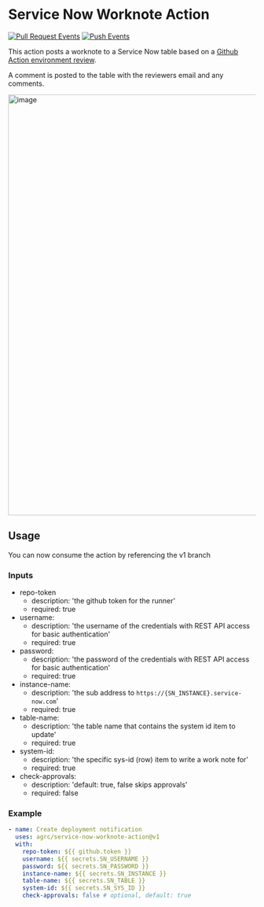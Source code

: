 # Service Now Worknote Action

[![Pull Request Events](https://github.com/agrc/service-now-worknote-action/actions/workflows/pull-request.yml/badge.svg)](https://github.com/agrc/service-now-worknote-action/actions/workflows/pull-request.yml)
[![Push Events](https://github.com/agrc/service-now-worknote-action/actions/workflows/push.yml/badge.svg)](https://github.com/agrc/service-now-worknote-action/actions/workflows/push.yml)

This action posts a worknote to a Service Now table based on a [Github Action environment review](https://docs.github.com/en/actions/managing-workflow-runs/reviewing-deployments).

A comment is posted to the table with the reviewers email and any comments.

<img width="856" alt="image" src="https://user-images.githubusercontent.com/325813/191078116-557707db-594a-4514-970f-be28e59eb634.png">

## Usage

You can now consume the action by referencing the v1 branch

### Inputs
* repo-token
  * description: 'the github token for the runner'
  * required: true
* username:
  * description: 'the username of the credentials with REST API access for basic authentication'
  * required: true
* password:
  * description: 'the password of the credentials with REST API access for basic authentication'
  * required: true
* instance-name:
  * description: 'the sub address to `https://{SN_INSTANCE}.service-now.com`'
  * required: true
* table-name:
  * description: 'the table name that contains the system id item to update'
  * required: true
* system-id:
  * description: 'the specific sys-id (row) item to write a work note for'
  * required: true
* check-approvals:
  * description: 'default: true, false skips approvals'
  * required: false

### Example

```yaml
- name: Create deployment notification
  uses: agrc/service-now-worknote-action@v1
  with:
    repo-token: ${{ github.token }}
    username: ${{ secrets.SN_USERNAME }}
    password: ${{ secrets.SN_PASSWORD }}
    instance-name: ${{ secrets.SN_INSTANCE }}
    table-name: ${{ secrets.SN_TABLE }}
    system-id: ${{ secrets.SN_SYS_ID }}
    check-approvals: false # optional, default: true
```

